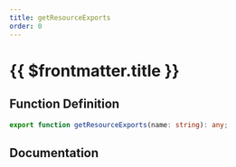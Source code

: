 ```yaml
---
title: getResourceExports
order: 0
---
```


# {{ $frontmatter.title }}

## Function Definition

```ts
export function getResourceExports(name: string): any;
```

## Documentation

<!--@include: ./parts/getResourceExports.md-->
